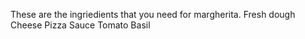 These are the ingriedients that you need for margherita. 
Fresh dough
Cheese
Pizza Sauce
Tomato
Basil